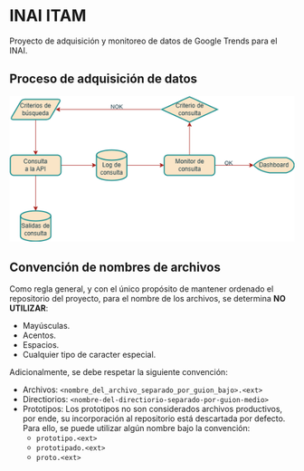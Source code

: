 # INAI ITAM

Proyecto de adquisición y monitoreo de datos de Google Trends para el INAI.

## Proceso de adquisición de datos

![adquisicion-datos](/diagramas-flujo/adquisicion_datos_trends_api.drawio.png)

## Convención de nombres de archivos

Como regla general, y con el único propósito de mantener ordenado el repositorio del proyecto, para el nombre de los archivos, se determina **NO UTILIZAR**:
-   Mayúsculas.
-   Acentos.
-   Espacios.
-   Cualquier tipo de caracter especial.

Adicionalmente, se debe respetar la siguiente convención:
-   Archivos: `<nombre_del_archivo_separado_por_guion_bajo>.<ext>`
-   Directiorios: `<nombre-del-directiorio-separado-por-guion-medio>`
-   Prototipos: Los prototipos no son considerados archivos productivos, por ende, su incorporación al repositorio está descartada por defecto. Para ello, se puede utilizar algún nombre bajo la convención:
    -   `prototipo.<ext>`
    -   `prototipado.<ext>`
    -   `proto.<ext>`
